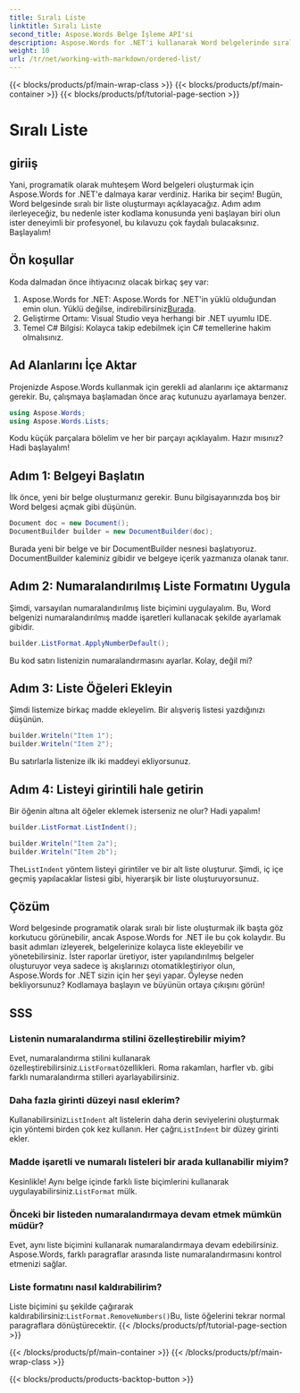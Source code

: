 ```yaml
---
title: Sıralı Liste
linktitle: Sıralı Liste
second_title: Aspose.Words Belge İşleme API'si
description: Aspose.Words for .NET'i kullanarak Word belgelerinde sıralı listelerin nasıl oluşturulacağını adım adım kılavuzumuzla öğrenin. Belge oluşturmayı otomatikleştirmek için mükemmeldir.
weight: 10
url: /tr/net/working-with-markdown/ordered-list/
---
```


{{< blocks/products/pf/main-wrap-class >}}
{{< blocks/products/pf/main-container >}}
{{< blocks/products/pf/tutorial-page-section >}}

# Sıralı Liste

## giriiş

Yani, programatik olarak muhteşem Word belgeleri oluşturmak için Aspose.Words for .NET'e dalmaya karar verdiniz. Harika bir seçim! Bugün, Word belgesinde sıralı bir liste oluşturmayı açıklayacağız. Adım adım ilerleyeceğiz, bu nedenle ister kodlama konusunda yeni başlayan biri olun ister deneyimli bir profesyonel, bu kılavuzu çok faydalı bulacaksınız. Başlayalım!

## Ön koşullar

Koda dalmadan önce ihtiyacınız olacak birkaç şey var:

1. Aspose.Words for .NET: Aspose.Words for .NET'in yüklü olduğundan emin olun. Yüklü değilse, indirebilirsiniz[Burada](https://releases.aspose.com/words/net/).
2. Geliştirme Ortamı: Visual Studio veya herhangi bir .NET uyumlu IDE.
3. Temel C# Bilgisi: Kolayca takip edebilmek için C# temellerine hakim olmalısınız.

## Ad Alanlarını İçe Aktar

Projenizde Aspose.Words kullanmak için gerekli ad alanlarını içe aktarmanız gerekir. Bu, çalışmaya başlamadan önce araç kutunuzu ayarlamaya benzer.

```csharp
using Aspose.Words;
using Aspose.Words.Lists;
```

Kodu küçük parçalara bölelim ve her bir parçayı açıklayalım. Hazır mısınız? Hadi başlayalım!

## Adım 1: Belgeyi Başlatın

İlk önce, yeni bir belge oluşturmanız gerekir. Bunu bilgisayarınızda boş bir Word belgesi açmak gibi düşünün.

```csharp
Document doc = new Document();
DocumentBuilder builder = new DocumentBuilder(doc);
```

Burada yeni bir belge ve bir DocumentBuilder nesnesi başlatıyoruz. DocumentBuilder kaleminiz gibidir ve belgeye içerik yazmanıza olanak tanır.

## Adım 2: Numaralandırılmış Liste Formatını Uygula

Şimdi, varsayılan numaralandırılmış liste biçimini uygulayalım. Bu, Word belgenizi numaralandırılmış madde işaretleri kullanacak şekilde ayarlamak gibidir.

```csharp
builder.ListFormat.ApplyNumberDefault();
```

Bu kod satırı listenizin numaralandırmasını ayarlar. Kolay, değil mi?

## Adım 3: Liste Öğeleri Ekleyin

Şimdi listemize birkaç madde ekleyelim. Bir alışveriş listesi yazdığınızı düşünün.

```csharp
builder.Writeln("Item 1");
builder.Writeln("Item 2");
```

Bu satırlarla listenize ilk iki maddeyi ekliyorsunuz.

## Adım 4: Listeyi girintili hale getirin

Bir öğenin altına alt öğeler eklemek isterseniz ne olur? Hadi yapalım!

```csharp
builder.ListFormat.ListIndent();

builder.Writeln("Item 2a");
builder.Writeln("Item 2b");
```

 The`ListIndent` yöntem listeyi girintiler ve bir alt liste oluşturur. Şimdi, iç içe geçmiş yapılacaklar listesi gibi, hiyerarşik bir liste oluşturuyorsunuz.

## Çözüm

Word belgesinde programatik olarak sıralı bir liste oluşturmak ilk başta göz korkutucu görünebilir, ancak Aspose.Words for .NET ile bu çok kolaydır. Bu basit adımları izleyerek, belgelerinize kolayca liste ekleyebilir ve yönetebilirsiniz. İster raporlar üretiyor, ister yapılandırılmış belgeler oluşturuyor veya sadece iş akışlarınızı otomatikleştiriyor olun, Aspose.Words for .NET sizin için her şeyi yapar. Öyleyse neden bekliyorsunuz? Kodlamaya başlayın ve büyünün ortaya çıkışını görün!

## SSS

### Listenin numaralandırma stilini özelleştirebilir miyim?  
 Evet, numaralandırma stilini kullanarak özelleştirebilirsiniz.`ListFormat`özellikleri. Roma rakamları, harfler vb. gibi farklı numaralandırma stilleri ayarlayabilirsiniz.

### Daha fazla girinti düzeyi nasıl eklerim?  
 Kullanabilirsiniz`ListIndent` alt listelerin daha derin seviyelerini oluşturmak için yöntemi birden çok kez kullanın. Her çağrı`ListIndent` bir düzey girinti ekler.

### Madde işaretli ve numaralı listeleri bir arada kullanabilir miyim?  
 Kesinlikle! Aynı belge içinde farklı liste biçimlerini kullanarak uygulayabilirsiniz.`ListFormat` mülk.

### Önceki bir listeden numaralandırmaya devam etmek mümkün müdür?  
Evet, aynı liste biçimini kullanarak numaralandırmaya devam edebilirsiniz. Aspose.Words, farklı paragraflar arasında liste numaralandırmasını kontrol etmenizi sağlar.

### Liste formatını nasıl kaldırabilirim?  
 Liste biçimini şu şekilde çağırarak kaldırabilirsiniz:`ListFormat.RemoveNumbers()`Bu, liste öğelerini tekrar normal paragraflara dönüştürecektir.
{{< /blocks/products/pf/tutorial-page-section >}}

{{< /blocks/products/pf/main-container >}}
{{< /blocks/products/pf/main-wrap-class >}}

{{< blocks/products/products-backtop-button >}}
